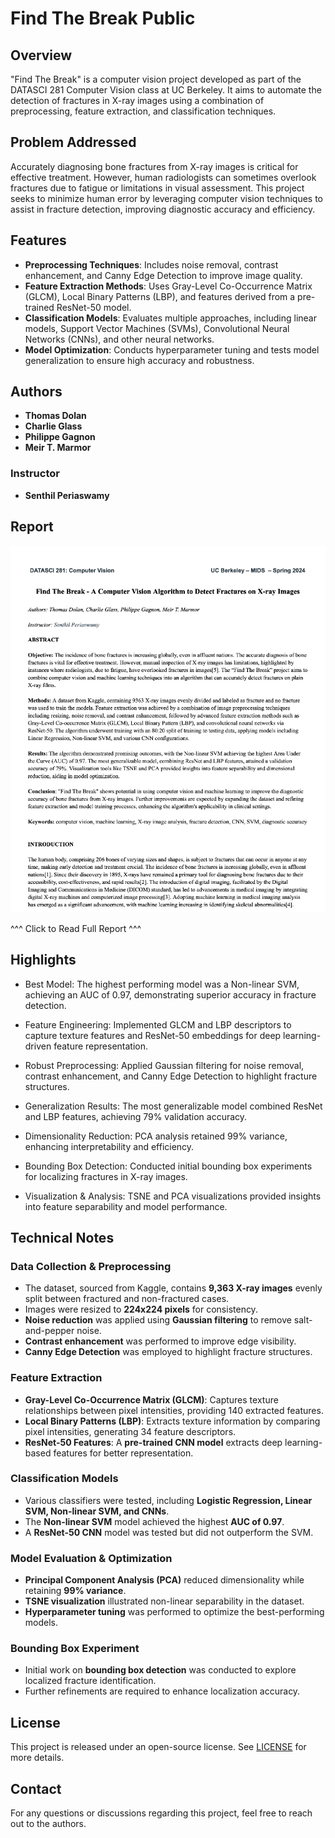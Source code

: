 # Find The Break Public

## Overview

"Find The Break" is a computer vision project developed as part of the DATASCI 281 Computer Vision class at UC Berkeley. It aims to automate the detection of fractures in X-ray images using a combination of preprocessing, feature extraction, and classification techniques.

## Problem Addressed

Accurately diagnosing bone fractures from X-ray images is critical for effective treatment. However, human radiologists can sometimes overlook fractures due to fatigue or limitations in visual assessment. This project seeks to minimize human error by leveraging computer vision techniques to assist in fracture detection, improving diagnostic accuracy and efficiency.

## Features

- **Preprocessing Techniques**: Includes noise removal, contrast enhancement, and Canny Edge Detection to improve image quality.
- **Feature Extraction Methods**: Uses Gray-Level Co-Occurrence Matrix (GLCM), Local Binary Patterns (LBP), and features derived from a pre-trained ResNet-50 model.
- **Classification Models**: Evaluates multiple approaches, including linear models, Support Vector Machines (SVMs), Convolutional Neural Networks (CNNs), and other neural networks.
- **Model Optimization**: Conducts hyperparameter tuning and tests model generalization to ensure high accuracy and robustness.

## Authors

- **Thomas Dolan**
- **Charlie Glass**
- **Philippe Gagnon**
- **Meir T. Marmor**

### Instructor
- **Senthil Periaswamy**

## Report
[![Find the Break Report](https://github.com/tdolan12/Find_The_Break_Public/blob/main/Report%20Image.png?raw=true)](https://github.com/tdolan12/Find_The_Break_Public/blob/main/FindTheBreak_281%20Final%20Report.pdf)

^^^ Click to Read Full Report ^^^

## Highlights

- Best Model: The highest performing model was a Non-linear SVM, achieving an AUC of 0.97, demonstrating superior accuracy in fracture detection.

- Feature Engineering: Implemented GLCM and LBP descriptors to capture texture features and ResNet-50 embeddings for deep learning-driven feature representation.

- Robust Preprocessing: Applied Gaussian filtering for noise removal, contrast enhancement, and Canny Edge Detection to highlight fracture structures.

- Generalization Results: The most generalizable model combined ResNet and LBP features, achieving 79% validation accuracy.

- Dimensionality Reduction: PCA analysis retained 99% variance, enhancing interpretability and efficiency.

- Bounding Box Detection: Conducted initial bounding box experiments for localizing fractures in X-ray images.

- Visualization & Analysis: TSNE and PCA visualizations provided insights into feature separability and model performance.

## Technical Notes

### **Data Collection & Preprocessing**
- The dataset, sourced from Kaggle, contains **9,363 X-ray images** evenly split between fractured and non-fractured cases.
- Images were resized to **224x224 pixels** for consistency.
- **Noise reduction** was applied using **Gaussian filtering** to remove salt-and-pepper noise.
- **Contrast enhancement** was performed to improve edge visibility.
- **Canny Edge Detection** was employed to highlight fracture structures.

### **Feature Extraction**
- **Gray-Level Co-Occurrence Matrix (GLCM)**: Captures texture relationships between pixel intensities, providing 140 extracted features.
- **Local Binary Patterns (LBP)**: Extracts texture information by comparing pixel intensities, generating 34 feature descriptors.
- **ResNet-50 Features**: A **pre-trained CNN model** extracts deep learning-based features for better representation.

### **Classification Models**
- Various classifiers were tested, including **Logistic Regression, Linear SVM, Non-linear SVM, and CNNs**.
- The **Non-linear SVM** model achieved the highest **AUC of 0.97**.
- A **ResNet-50 CNN** model was tested but did not outperform the SVM.

### **Model Evaluation & Optimization**
- **Principal Component Analysis (PCA)** reduced dimensionality while retaining **99% variance**.
- **TSNE visualization** illustrated non-linear separability in the dataset.
- **Hyperparameter tuning** was performed to optimize the best-performing models.

### **Bounding Box Experiment**
- Initial work on **bounding box detection** was conducted to explore localized fracture identification.
- Further refinements are required to enhance localization accuracy.


## License

This project is released under an open-source license. See [LICENSE](LICENSE) for more details.

## Contact

For any questions or discussions regarding this project, feel free to reach out to the authors.


